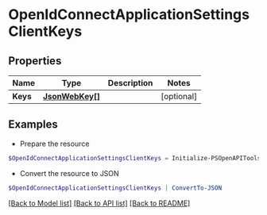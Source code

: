 # OpenIdConnectApplicationSettingsClientKeys
## Properties

Name | Type | Description | Notes
------------ | ------------- | ------------- | -------------
**Keys** | [**JsonWebKey[]**](JsonWebKey.md) |  | [optional] 

## Examples

- Prepare the resource
```powershell
$OpenIdConnectApplicationSettingsClientKeys = Initialize-PSOpenAPIToolsOpenIdConnectApplicationSettingsClientKeys  -Keys null
```

- Convert the resource to JSON
```powershell
$OpenIdConnectApplicationSettingsClientKeys | ConvertTo-JSON
```

[[Back to Model list]](../README.md#documentation-for-models) [[Back to API list]](../README.md#documentation-for-api-endpoints) [[Back to README]](../README.md)

